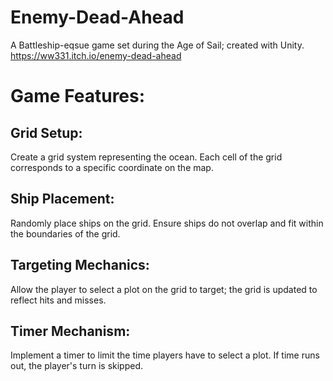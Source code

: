 # Enemy-Dead-Ahead

A Battleship-eqsue game set during the Age of Sail; created with Unity.
https://ww331.itch.io/enemy-dead-ahead

# Game Features:

## Grid Setup:

Create a grid system representing the ocean.
Each cell of the grid corresponds to a specific coordinate on the map.

## Ship Placement:

Randomly place ships on the grid.
Ensure ships do not overlap and fit within the boundaries of the grid.

## Targeting Mechanics:

Allow the player to select a plot on the grid to target; the grid is updated to reflect hits and misses.

## Timer Mechanism:

Implement a timer to limit the time players have to select a plot.
If time runs out, the player's turn is skipped.
